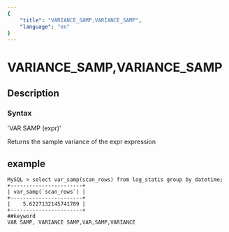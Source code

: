 ```yaml
---
{
    "title": "VARIANCE_SAMP,VARIANCE_SAMP",
    "language": "en"
}
---
```


# VARIANCE_SAMP,VARIANCE_SAMP
## Description
### Syntax

'VAR SAMP (expr)'


Returns the sample variance of the expr expression

## example
```
MySQL > select var_samp(scan_rows) from log_statis group by datetime;
+-----------------------+
| var_samp(`scan_rows`) |
+-----------------------+
|    5.6227132145741789 |
+-----------------------+
##keyword
VAR SAMP, VARIANCE SAMP,VAR,SAMP,VARIANCE
